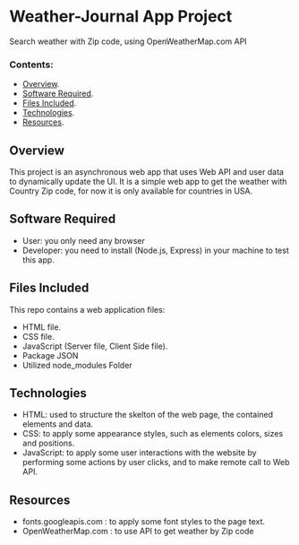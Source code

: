 # Weather-Journal App Project
Search weather with Zip code, using OpenWeatherMap.com API

### Contents:

- [Overview](#description).
- [Software Required](#Software-Required).
- [Files Included](#Files-Included).
- [Technologies](#Technologies).
- [Resources](#Resources).

## Overview
This project is an asynchronous web app that uses Web API and user data to dynamically update the UI.
It is a simple web app to get the weather with Country Zip code, for now it is only available for countries in USA.

## Software Required
- User: you only need any browser
- Developer: you need to install (Node.js, Express) in your machine to test this app.

## Files Included
This repo contains a web application files:
- HTML file.
- CSS file.
- JavaScript (Server file, Client Side file).
- Package JSON 
- Utilized node_modules Folder

## Technologies
- HTML: used to structure the skelton of the web page, the contained elements and data.
- CSS: to apply some appearance styles, such as elements colors, sizes and positions.
- JavaScript: to apply some user interactions with the website by performing some actions by user clicks, and to make remote call to Web API.

## Resources
- fonts.googleapis.com : to apply some font styles to the page text.
- OpenWeatherMap.com : to use API to get weather by Zip code

